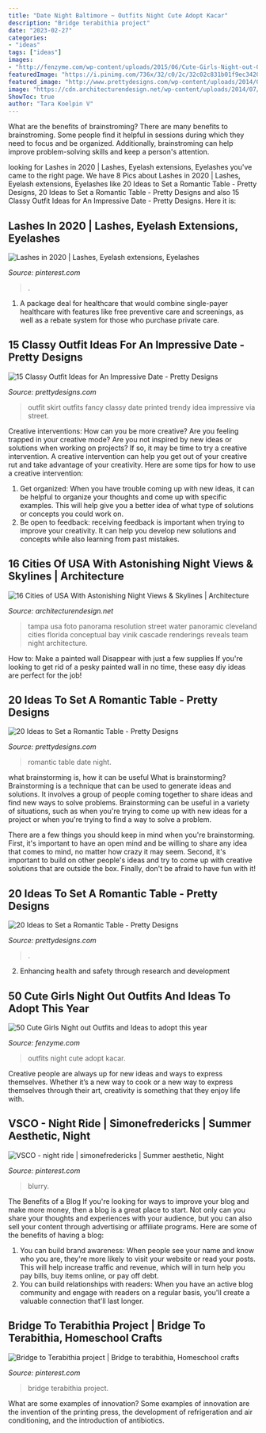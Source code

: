 ```yaml
---
title: "Date Night Baltimore ~ Outfits Night Cute Adopt Kacar"
description: "Bridge terabithia project"
date: "2023-02-27"
categories:
- "ideas"
tags: ["ideas"]
images:
- "http://fenzyme.com/wp-content/uploads/2015/06/Cute-Girls-Night-out-Outfits-and-Ideas26.jpg"
featuredImage: "https://i.pinimg.com/736x/32/c0/2c/32c02c831b01f9ec342029ec11bb312b.jpg"
featured_image: "http://www.prettydesigns.com/wp-content/uploads/2014/08/Treny-Outfit-Idea-with-Printed-Skirt.jpg"
image: "https://cdn.architecturendesign.net/wp-content/uploads/2014/07/Tampa.jpg"
ShowToc: true
author: "Tara Koelpin V"
---
```



What are the benefits of brainstroming?
There are many benefits to brainstroming. Some people find it helpful in sessions during which they need to focus and be organized. Additionally, brainstroming can help improve problem-solving skills and keep a person's attention.

	

		
looking for Lashes in 2020 | Lashes, Eyelash extensions, Eyelashes you've came to the right page. We have 8 Pics about Lashes in 2020 | Lashes, Eyelash extensions, Eyelashes like 20 Ideas to Set a Romantic Table - Pretty Designs, 20 Ideas to Set a Romantic Table - Pretty Designs and also 15 Classy Outfit Ideas for An Impressive Date - Pretty Designs. Here it is:
		
    
## Lashes In 2020 | Lashes, Eyelash Extensions, Eyelashes

<img loading=lazy src="https://i.pinimg.com/736x/32/c0/2c/32c02c831b01f9ec342029ec11bb312b.jpg" onerror="this.onerror=null;this.src='https://tse1.mm.bing.net/th?id=OIP.wlp2Ta5ogFkjgmdLDSipWwHaD_&amp;pid=15.1';" alt="Lashes in 2020 | Lashes, Eyelash extensions, Eyelashes">

_Source: pinterest.com_

>. 

	

1) A package deal for healthcare that would combine single-payer healthcare with features like free preventive care and screenings, as well as a rebate system for those who purchase private care.

    
## 15 Classy Outfit Ideas For An Impressive Date - Pretty Designs

<img loading=lazy src="http://www.prettydesigns.com/wp-content/uploads/2014/08/Treny-Outfit-Idea-with-Printed-Skirt.jpg" onerror="this.onerror=null;this.src='https://tse2.mm.bing.net/th?id=OIP.kF4jD1N9H-06qi1nNYzDxgHaLH&amp;pid=15.1';" alt="15 Classy Outfit Ideas for An Impressive Date - Pretty Designs">

_Source: prettydesigns.com_

>outfit skirt outfits fancy classy date printed trendy idea impressive via street. 

	

Creative interventions: How can you be more creative?
Are you feeling trapped in your creative mode? Are you not inspired by new ideas or solutions when working on projects? If so, it may be time to try a creative intervention. A creative intervention can help you get out of your creative rut and take advantage of your creativity. Here are some tips for how to use a creative intervention: 
1. Get organized: When you have trouble coming up with new ideas, it can be helpful to organize your thoughts and come up with specific examples. This will help give you a better idea of what type of solutions or concepts you could work on. 
2. Be open to feedback: receiving feedback is important when trying to improve your creativity. It can help you develop new solutions and concepts while also learning from past mistakes. 

    
## 16 Cities Of USA With Astonishing Night Views &amp; Skylines | Architecture

<img loading=lazy src="https://cdn.architecturendesign.net/wp-content/uploads/2014/07/Tampa.jpg" onerror="this.onerror=null;this.src='https://tse2.mm.bing.net/th?id=OIP.uvKaIPO0wg4U6dKOJJ6jsgHaCZ&amp;pid=15.1';" alt="16 Cities of USA With Astonishing Night Views &amp; Skylines | Architecture">

_Source: architecturendesign.net_

>tampa usa foto panorama resolution street water panoramic cleveland cities florida conceptual bay vinik cascade renderings reveals team night architecture. 

	

How to: Make a painted wall Disappear with just a few supplies
If you're looking to get rid of a pesky painted wall in no time, these easy diy ideas are perfect for the job!

    
## 20 Ideas To Set A Romantic Table - Pretty Designs

<img loading=lazy src="https://www.prettydesigns.com/wp-content/uploads/2015/08/20-ideas-to-set-a-romantic-table13.jpg" onerror="this.onerror=null;this.src='https://tse2.mm.bing.net/th?id=OIP.2IQ7SrVe--TlzsIdek4c3wHaLI&amp;pid=15.1';" alt="20 Ideas to Set a Romantic Table - Pretty Designs">

_Source: prettydesigns.com_

>romantic table date night. 

	

what brainstorming is, how it can be useful
What is brainstorming?
Brainstorming is a technique that can be used to generate ideas and solutions. It involves a group of people coming together to share ideas and find new ways to solve problems. Brainstorming can be useful in a variety of situations, such as when you're trying to come up with new ideas for a project or when you're trying to find a way to solve a problem.

There are a few things you should keep in mind when you're brainstorming. First, it's important to have an open mind and be willing to share any idea that comes to mind, no matter how crazy it may seem. Second, it's important to build on other people's ideas and try to come up with creative solutions that are outside the box. Finally, don't be afraid to have fun with it!

    
## 20 Ideas To Set A Romantic Table - Pretty Designs

<img loading=lazy src="https://www.prettydesigns.com/wp-content/uploads/2015/08/20-ideas-to-set-a-romantic-table8.jpg" onerror="this.onerror=null;this.src='https://tse4.mm.bing.net/th?id=OIP.niFmyv-bPJSOEDVMOUfMBAHaLI&amp;pid=15.1';" alt="20 Ideas to Set a Romantic Table - Pretty Designs">

_Source: prettydesigns.com_

>. 

	

2. Enhancing health and safety through research and development 

    
## 50 Cute Girls Night Out Outfits And Ideas To Adopt This Year

<img loading=lazy src="http://fenzyme.com/wp-content/uploads/2015/06/Cute-Girls-Night-out-Outfits-and-Ideas26.jpg" onerror="this.onerror=null;this.src='https://tse2.mm.bing.net/th?id=OIP.9TwngK95Y5AEpZZ_vyyt0wHaLa&amp;pid=15.1';" alt="50 Cute Girls Night out Outfits and Ideas to adopt this year">

_Source: fenzyme.com_

>outfits night cute adopt kacar. 

	

Creative people are always up for new ideas and ways to express themselves. Whether it’s a new way to cook or a new way to express themselves through their art, creativity is something that they enjoy life with.

    
## VSCO - Night Ride | Simonefredericks | Summer Aesthetic, Night

<img loading=lazy src="https://i.pinimg.com/736x/37/84/e8/3784e8633d4cb94fc7d29816b5a5b5a0.jpg" onerror="this.onerror=null;this.src='https://tse4.mm.bing.net/th?id=OIP.hPOkmNe5vUe368Iz33MHWgHaLI&amp;pid=15.1';" alt="VSCO - night ride | simonefredericks | Summer aesthetic, Night">

_Source: pinterest.com_

>blurry. 

	

The Benefits of a Blog
If you're looking for ways to improve your blog and make more money, then a blog is a great place to start. Not only can you share your thoughts and experiences with your audience, but you can also sell your content through advertising or affiliate programs. Here are some of the benefits of having a blog: 
1) You can build brand awareness: When people see your name and know who you are, they're more likely to visit your website or read your posts. This will help increase traffic and revenue, which will in turn help you pay bills, buy items online, or pay off debt. 
2) You can build relationships with readers: When you have an active blog community and engage with readers on a regular basis, you'll create a valuable connection that'll last longer.

    
## Bridge To Terabithia Project | Bridge To Terabithia, Homeschool Crafts

<img loading=lazy src="https://i.pinimg.com/736x/c9/cf/66/c9cf667aaad9fcbf02d76255cb4f03ae.jpg" onerror="this.onerror=null;this.src='https://tse4.mm.bing.net/th?id=OIP.wDGuVWUCOGPY9jeRyVRrNwHaFj&amp;pid=15.1';" alt="Bridge to Terabithia project | Bridge to terabithia, Homeschool crafts">

_Source: pinterest.com_

>bridge terabithia project. 

	

What are some examples of innovation?
Some examples of innovation are the invention of the printing press, the development of refrigeration and air conditioning, and the introduction of antibiotics.

